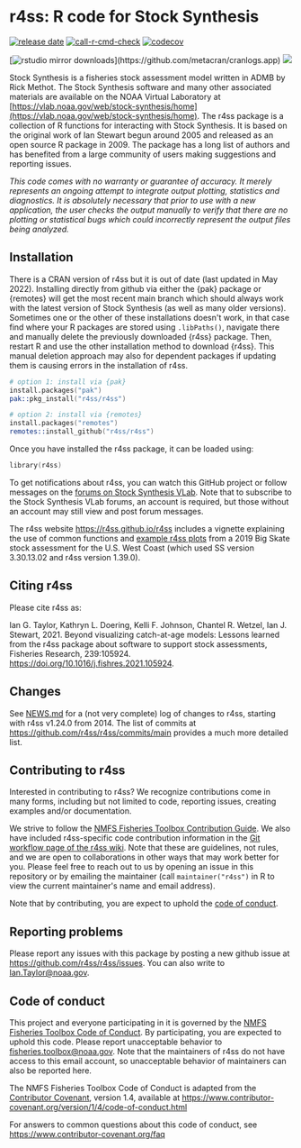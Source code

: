 # r4ss: R code for Stock Synthesis

[![release date](https://img.shields.io/github/last-commit/r4ss/r4ss)](https://github.com/r4ss/r4ss/commits/main)
[![call-r-cmd-check](https://github.com/r4ss/r4ss/actions/workflows/call-r-cmd-check.yml/badge.svg)](https://github.com/r4ss/r4ss/actions/workflows/call-r-cmd-check.yml)
[![codecov](https://codecov.io/gh/r4ss/r4ss/branch/main/graph/badge.svg)](https://app.codecov.io/gh/r4ss/r4ss)
<!-- # commenting out version badges which were misleading (CRAN not recommended and GitHub number is only most recent release, not the current code) -->
<!-- [![cran version](http://www.r-pkg.org/badges/version/r4ss)](https://cran.r-project.org/package=r4ss)
[![github](https://img.shields.io/github/v/release/r4ss/r4ss?color=brightgreen&label=GitHub)](https://github.com/r4ss/r4ss/releases/latest) -->
[![rstudio mirror downloads](http://cranlogs.r-pkg.org/badges/grand-total/r4ss?)](https://github.com/metacran/cranlogs.app)
[![](https://cranlogs.r-pkg.org/badges/r4ss?color=FFD700)](https://www.r-pkg.org/pkg/r4ss)

Stock Synthesis is a fisheries stock assessment model written in ADMB by
Rick Methot. The Stock Synthesis software and many other associated
materials are available on the NOAA Virtual Laboratory at
[https://vlab.noaa.gov/web/stock-synthesis/home](https://vlab.noaa.gov/web/stock-synthesis/home).
The r4ss package is a collection of R functions for interacting with
Stock Synthesis. It is based on the original work of Ian Stewart begun
around 2005 and released as an open source R package in 2009. The
package has a long list of authors and has benefited from a large
community of users making suggestions and reporting issues.

*This code comes with no warranty or guarantee of accuracy. It merely
represents an ongoing attempt to integrate output plotting, statistics
and diagnostics. It is absolutely necessary that prior to use with a new
application, the user checks the output manually to verify that there
are no plotting or statistical bugs which could incorrectly represent
the output files being analyzed.*

## Installation

There is a CRAN version of r4ss but it is out of date 
(last updated in May 2022). Installing directly from github via either the 
{pak} package or {remotes} will get the most recent main branch which should 
always work with the latest version of Stock Synthesis (as well as many older 
versions). Sometimes one or the other of these installations doesn't work, in
that case find where your R packages are stored using `.libPaths()`, navigate 
there and manually delete the previously downloaded {r4ss} package. Then, 
restart R and use the other installation method to download {r4ss}. 
This manual deletion approach may also for dependent packages if updating them
is causing errors in the installation of r4ss.

```S
# option 1: install via {pak}
install.packages("pak")
pak::pkg_install("r4ss/r4ss")

# option 2: install via {remotes}
install.packages("remotes")
remotes::install_github("r4ss/r4ss")
```

Once you have installed the r4ss package, it can be loaded using:

```S
library(r4ss)
```

To get notifications about r4ss, you can watch this GitHub project or
follow messages on the [forums on Stock Synthesis
VLab](https://vlab.noaa.gov/web/stock-synthesis/public-forums). Note
that to subscribe to the Stock Synthesis VLab forums, an account is
required, but those without an account may still view and post forum
messages.

The r4ss website <https://r4ss.github.io/r4ss> includes a vignette explaining 
the use of common functions and 
[example r4ss plots](https://r4ss.github.io/r4ss/BigSkate) from a 2019 
Big Skate stock assessment for the U.S. West Coast 
(which used SS version 3.30.13.02 and r4ss version 1.39.0). 

## Citing r4ss

Please cite r4ss as:

Ian G. Taylor, Kathryn L. Doering, Kelli F. Johnson, Chantel R. Wetzel,
Ian J. Stewart, 2021. Beyond visualizing catch-at-age models: Lessons
learned from the r4ss package about software to support stock
assessments, Fisheries Research, 239:105924.
<https://doi.org/10.1016/j.fishres.2021.105924>.

## Changes

See [NEWS.md](https://github.com/r4ss/r4ss/blob/main/NEWS.md) for a (not
very complete) log of changes to r4ss, starting with r4ss v1.24.0 from
2014. The list of commits at <https://github.com/r4ss/r4ss/commits/main>
provides a much more detailed list.

## Contributing to r4ss

Interested in contributing to r4ss? We recognize contributions come in
many forms, including but not limited to code, reporting issues,
creating examples and/or documentation.

We strive to follow the [NMFS Fisheries Toolbox Contribution
Guide](https://github.com/nmfs-fish-tools/Resources/blob/master/CONTRIBUTING.md).
We also have included r4ss-specific code contribution information in the
[Git workflow page of the r4ss
wiki](https://github.com/r4ss/r4ss/wiki/Git-Workflow). Note that these
are guidelines, not rules, and we are open to collaborations in other
ways that may work better for you. Please feel free to reach out to us
by opening an issue in this repository or by emailing the maintainer
(call `maintainer("r4ss")` in R to view the current maintainer's name
and email address).

Note that by contributing, you are expect to uphold the [code of
conduct](#code-of-conduct).

## Reporting problems

Please report any issues with this package by posting a new github issue
at <https://github.com/r4ss/r4ss/issues>. You can also write to
Ian.Taylor@noaa.gov.

## Code of conduct

This project and everyone participating in it is governed by the [NMFS
Fisheries Toolbox Code of
Conduct](https://github.com/nmfs-fish-tools/Resources/blob/master/CODE_OF_CONDUCT.md).
By participating, you are expected to uphold this code. Please report
unacceptable behavior to
[fisheries.toolbox@noaa.gov](mailto:fisheries.toolbox@noaa.gov). Note
that the maintainers of r4ss do not have access to this email account,
so unacceptable behavior of maintainers can also be reported here.

The NMFS Fisheries Toolbox Code of Conduct is adapted from the
[Contributor Covenant][homepage], version 1.4, available at
<https://www.contributor-covenant.org/version/1/4/code-of-conduct.html>

[homepage]: <https://www.contributor-covenant.org>

For answers to common questions about this code of conduct, see
<https://www.contributor-covenant.org/faq>
